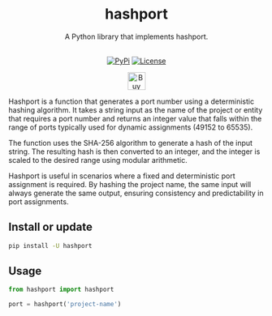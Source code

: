 <h1 align="center">hashport</h1>
<p align="center">
    A Python library that implements hashport.
    <br />
    <br />
</p>
<p align="center">
    <a href="https://pypi.python.org/pypi/hashport/"><img alt="PyPi" src="https://img.shields.io/pypi/v/hashport.svg?style=flat-square"></a>
    <a href="https://github.com/labteral/hashport/blob/master/LICENSE"><img alt="License" src="https://img.shields.io/github/license/labteral/hashport.svg?style=flat-square"></a>
</p>
<p align="center">
    <a href="https://www.buymeacoffee.com/brunneis" target="_blank"><img src="https://cdn.buymeacoffee.com/buttons/default-orange.png" alt="Buy Me A Coffee" height="35px"></a>
</p>

Hashport is a function that generates a port number using a deterministic hashing algorithm. It takes a string input as the name of the project or entity that requires a port number and returns an integer value that falls within the range of ports typically used for dynamic assignments (49152 to 65535).

The function uses the SHA-256 algorithm to generate a hash of the input string. The resulting hash is then converted to an integer, and the integer is scaled to the desired range using modular arithmetic.

Hashport is useful in scenarios where a fixed and deterministic port assignment is required. By hashing the project name, the same input will always generate the same output, ensuring consistency and predictability in port assignments.

## Install or update
```bash
pip install -U hashport
```

## Usage
```python
from hashport import hashport

port = hashport('project-name')
```
